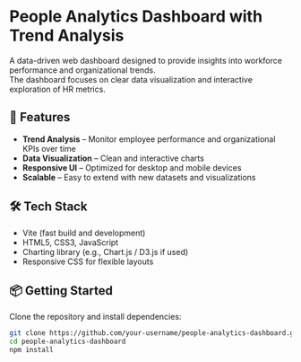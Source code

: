 # People Analytics Dashboard with Trend Analysis

A data-driven web dashboard designed to provide insights into workforce performance and organizational trends.  
The dashboard focuses on clear data visualization and interactive exploration of HR metrics.

## 🚀 Features
- **Trend Analysis** – Monitor employee performance and organizational KPIs over time
- **Data Visualization** – Clean and interactive charts
- **Responsive UI** – Optimized for desktop and mobile devices
- **Scalable** – Easy to extend with new datasets and visualizations

## 🛠️ Tech Stack
- Vite (fast build and development)
- HTML5, CSS3, JavaScript
- Charting library (e.g., Chart.js / D3.js if used)
- Responsive CSS for flexible layouts

## 📦 Getting Started
Clone the repository and install dependencies:
```bash
git clone https://github.com/your-username/people-analytics-dashboard.git
cd people-analytics-dashboard
npm install
